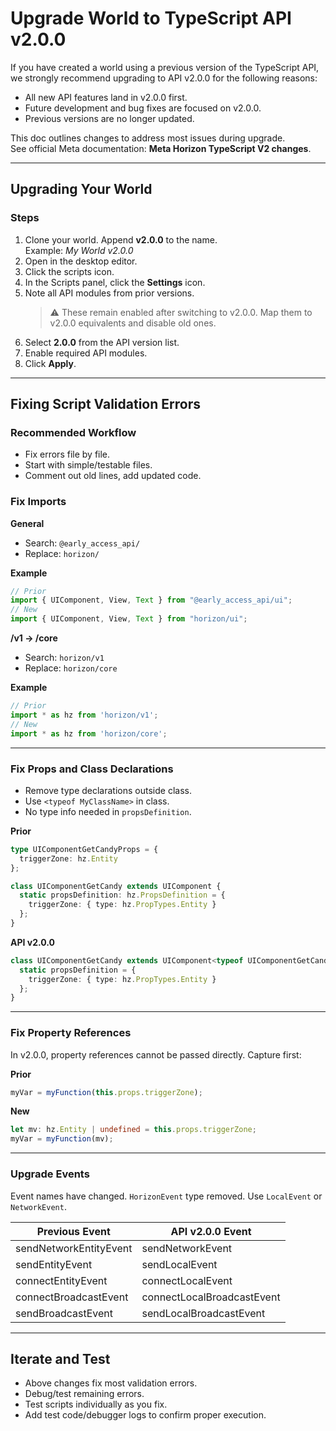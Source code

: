 # Upgrade World to TypeScript API v2.0.0

If you have created a world using a previous version of the TypeScript API, we strongly recommend upgrading to API v2.0.0 for the following reasons:
- All new API features land in v2.0.0 first.
- Future development and bug fixes are focused on v2.0.0.
- Previous versions are no longer updated.

This doc outlines changes to address most issues during upgrade.  
See official Meta documentation: **Meta Horizon TypeScript V2 changes**.

---

## Upgrading Your World

### Steps
1. Clone your world. Append **v2.0.0** to the name.  
   Example: *My World v2.0.0*  
2. Open in the desktop editor.  
3. Click the scripts icon.  
4. In the Scripts panel, click the **Settings** icon.  
5. Note all API modules from prior versions.  
   > ⚠️ These remain enabled after switching to v2.0.0. Map them to v2.0.0 equivalents and disable old ones.  
6. Select **2.0.0** from the API version list.  
7. Enable required API modules.  
8. Click **Apply**.  

---

## Fixing Script Validation Errors

### Recommended Workflow
- Fix errors file by file.  
- Start with simple/testable files.  
- Comment out old lines, add updated code.  

### Fix Imports

**General**
- Search: `@early_access_api/`  
- Replace: `horizon/`  

**Example**
```ts
// Prior
import { UIComponent, View, Text } from "@early_access_api/ui";
// New
import { UIComponent, View, Text } from "horizon/ui";
```

**/v1 → /core**
- Search: `horizon/v1`  
- Replace: `horizon/core`  

**Example**
```ts
// Prior
import * as hz from 'horizon/v1';
// New
import * as hz from 'horizon/core';
```

---

### Fix Props and Class Declarations
- Remove type declarations outside class.  
- Use `<typeof MyClassName>` in class.  
- No type info needed in `propsDefinition`.  

**Prior**
```ts
type UIComponentGetCandyProps = {
  triggerZone: hz.Entity
};

class UIComponentGetCandy extends UIComponent {
  static propsDefinition: hz.PropsDefinition = {
    triggerZone: { type: hz.PropTypes.Entity }
  };
}
```

**API v2.0.0**
```ts
class UIComponentGetCandy extends UIComponent<typeof UIComponentGetCandy> {
  static propsDefinition = {
    triggerZone: { type: hz.PropTypes.Entity }
  };
}
```

---

### Fix Property References
In v2.0.0, property references cannot be passed directly. Capture first:

**Prior**
```ts
myVar = myFunction(this.props.triggerZone);
```

**New**
```ts
let mv: hz.Entity | undefined = this.props.triggerZone;
myVar = myFunction(mv);
```

---

### Upgrade Events
Event names have changed. `HorizonEvent` type removed. Use `LocalEvent` or `NetworkEvent`.

| Previous Event             | API v2.0.0 Event         |
|-----------------------------|--------------------------|
| sendNetworkEntityEvent      | sendNetworkEvent         |
| sendEntityEvent             | sendLocalEvent           |
| connectEntityEvent          | connectLocalEvent        |
| connectBroadcastEvent       | connectLocalBroadcastEvent |
| sendBroadcastEvent          | sendLocalBroadcastEvent  |

---

## Iterate and Test
- Above changes fix most validation errors.  
- Debug/test remaining errors.  
- Test scripts individually as you fix.  
- Add test code/debugger logs to confirm proper execution.  
